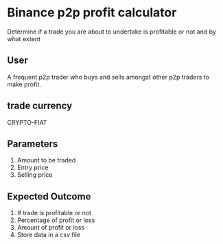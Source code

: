 # Binance p2p profit calculator

Determine if a trade you are about to undertake is
profitable or not and by what extent
 
## User
 A  frequent p2p trader who buys and sells amongst other
 p2p traders to make profit.
 
## trade currency
CRYPTO-FIAT 
 
## Parameters
1. Amount to be traded
2. Entry price
3. Selling price

## Expected Outcome
1. If trade is profitable or not
2. Percentage of profit or loss
3. Amount of profit or loss
4. Store data in a csv file


